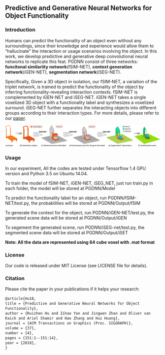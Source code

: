 ## Predictive and Generative Neural Networks for Object Functionality

### Introduction

Humans can predict the functionality of an object even without any surroundings, since their knowledge and experience would allow them to “hallucinate” the interaction or usage scenarios involving the object. In this work, we develop predictive and generative deep convolutional neural networks to replicate this feat.
PGDNN consist of three networks: **funcitonal similariity network**(fSIM-NET), **context generation network**(iGEN-NET), **segmentation network**(iSEG-NET).

Specifically, Given a 3D object in isolation, our fSIM-NET, a variation of the triplet network, is trained to predict the functionality of the object by inferring functionality-revealing interaction contexts. fSIM-NET is complemented by iGEN-NET and iSEG-NET. iGEN-NET takes a single voxelized 3D object with a functionality label and synthesizes a voxelized surround. iSEG-NET further separates the interacting objects into different groups according to their interaction types.
For more details, please refer to our [paper](http://www.cs.sfu.ca/~haoz/pubs/hu_sig18_icon4.pdf).

![overview](doc/overview.png)

### Usage

In our experiment, All the codes are tested under Tensorflow 1.4 GPU version and Python 3.5 on Ubuntu 14.04.

To train the model of fSIM-NET, iGEN-NET, iSEG_NET, just run train.py in each folder, the model will be stored at PGDNN/Model

To predict the functionality label for an object, run PGDNN/fSIM-NET/test.py, the probabilities will be stored at PGDNN/Output/fSIM

To generate the context for the object, run PGDNN/iGEN-NET/test.py, the generated scene data will be stored at PGDNN/Output/iGEN

To segement the generated scene, run PGDNN/iSEG-net/test.py, the segmented scene data will be stored at PGDNN/Output/iSET

**Note: All the data are represented using 64 cube voxel with .mat format**

### License
Our code is released under MIT License (see LICENSE file for details).

### Citation

Please cite the paper in your publications if it helps your research:
```
@article{Hu18,
title = {Predictive and Generative Neural Networks for Object Functionality},
author = {Ruizhen Hu and Zihao Yan and Jingwen Zhan and Oliver van Kaick and Ariel Shamir and Hao Zhang and Hui Huang},
journal = {ACM Transactions on Graphics (Proc. SIGGRAPH)},
volume = {37},
number = {4},
pages = {151:1--151:14},  
year = {2018},
}
```
